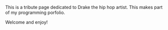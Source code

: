 This is a tribute page dedicated to Drake the hip hop artist.
This makes part of my programming porfolio.

Welcome and enjoy!